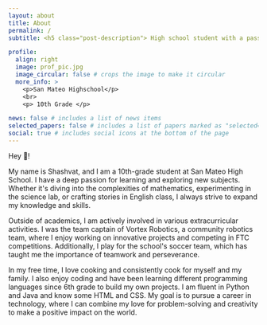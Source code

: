 ```yaml
---
layout: about
title: About
permalink: /
subtitle: <h5 class="post-description"> High school student with a passion for learning </h5>

profile:
  align: right
  image: prof_pic.jpg
  image_circular: false # crops the image to make it circular
  more_info: >
    <p>San Mateo Highschool</p>
    <br>
    <p> 10th Grade </p>

news: false # includes a list of news items
selected_papers: false # includes a list of papers marked as "selected={true}"
social: true # includes social icons at the bottom of the page
---
```



Hey 👋! 

My name is Shashvat, and I am a 10th-grade student at San Mateo High School. I have a deep passion for learning and exploring new subjects. Whether it's diving into the complexities of mathematics, experimenting in the science lab, or crafting stories in English class, I always strive to expand my knowledge and skills.

Outside of academics, I am actively involved in various extracurricular activities. I was the team captain of Vortex Robotics, a community robotics team, where I enjoy working on innovative projects and competing in FTC competitions. Additionally, I play for the school's soccer team, which has taught me the importance of teamwork and perseverance.

In my free time, I love cooking and consistently cook for myself and my family. I also enjoy coding and have been learning different programming languages since 6th grade to build my own projects. I am fluent in Python and Java and know some HTML and CSS. My goal is to pursue a career in technology, where I can combine my love for problem-solving and creativity to make a positive impact on the world.